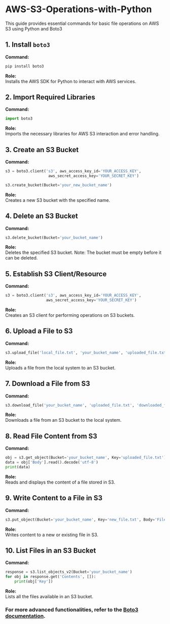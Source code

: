 # AWS-S3-Operations-with-Python
This guide provides essential commands for basic file operations on AWS S3 using Python and Boto3

## 1. Install `boto3`

**Command:**
```bash
pip install boto3
```
**Role:**  
Installs the AWS SDK for Python to interact with AWS services.

## 2. Import Required Libraries

**Command:**
```python
import boto3
```
**Role:**  
Imports the necessary libraries for AWS S3 interaction and error handling.

## 3. Create an S3 Bucket

**Command:**
```python
s3 = boto3.client('s3', aws_access_key_id='YOUR_ACCESS_KEY',
                   aws_secret_access_key='YOUR_SECRET_KEY')

s3.create_bucket(Bucket='your_new_bucket_name')
```
**Role:**  
Creates a new S3 bucket with the specified name.

## 4. Delete an S3 Bucket

**Command:**
```python
s3.delete_bucket(Bucket='your_bucket_name')
```
**Role:**  
Deletes the specified S3 bucket. Note: The bucket must be empty before it can be deleted.

## 5. Establish S3 Client/Resource

**Command:**
```python
s3 = boto3.client('s3', aws_access_key_id='YOUR_ACCESS_KEY',
                  aws_secret_access_key='YOUR_SECRET_KEY')
```
**Role:**  
Creates an S3 client for performing operations on S3 buckets.

## 6. Upload a File to S3

**Command:**
```python
s3.upload_file('local_file.txt', 'your_bucket_name', 'uploaded_file.txt')
```
**Role:**  
Uploads a file from the local system to an S3 bucket.

## 7. Download a File from S3

**Command:**
```python
s3.download_file('your_bucket_name', 'uploaded_file.txt', 'downloaded_file.txt')
```
**Role:**  
Downloads a file from an S3 bucket to the local system.

## 8. Read File Content from S3

**Command:**
```python
obj = s3.get_object(Bucket='your_bucket_name', Key='uploaded_file.txt')
data = obj['Body'].read().decode('utf-8')
print(data)
```
**Role:**  
Reads and displays the content of a file stored in S3.

## 9. Write Content to a File in S3

**Command:**
```python
s3.put_object(Bucket='your_bucket_name', Key='new_file.txt', Body='File content here')
```
**Role:**  
Writes content to a new or existing file in S3.

## 10. List Files in an S3 Bucket

**Command:**
```python
response = s3.list_objects_v2(Bucket='your_bucket_name')
for obj in response.get('Contents', []):
    print(obj['Key'])
```
**Role:**  
Lists all the files available in an S3 bucket.

### For more advanced functionalities, refer to the [Boto3 documentation](https://boto3.amazonaws.com/v1/documentation/api/latest/index.html).
